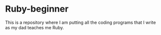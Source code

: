 # Ruby-beginner

This is a repository where I am putting all the coding programs that I write as my dad teaches me Ruby.
